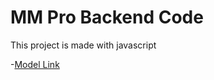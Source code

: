# MM Pro Backend Code

This project is made with javascript



-[Model Link](https://app.eraser.io/workspace/YtPqZ1VogxGy1jzIDkzj?origin=share)
